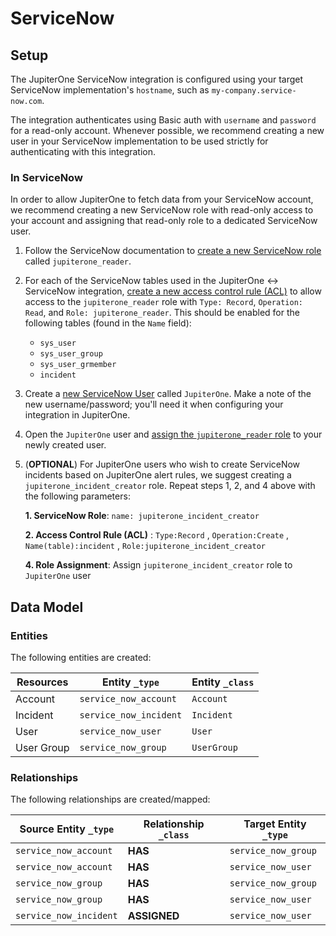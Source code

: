 # ServiceNow

## Setup

The JupiterOne ServiceNow integration is configured using your target ServiceNow
implementation's `hostname`, such as `my-company.service-now.com`.

The integration authenticates using Basic auth with `username` and `password`
for a read-only account. Whenever possible, we recommend creating a new user in
your ServiceNow implementation to be used strictly for authenticating with this
integration.

### In ServiceNow

In order to allow JupiterOne to fetch data from your ServiceNow account, we
recommend creating a new ServiceNow role with read-only access to your account
and assigning that read-only role to a dedicated ServiceNow user.

1.  Follow the ServiceNow documentation to
    [create a new ServiceNow role](https://docs.servicenow.com/bundle/rome-platform-administration/page/administer/roles/task/t_CreateARole.html)
    called `jupiterone_reader`.

2.  For each of the ServiceNow tables used in the JupiterOne <-> ServiceNow
    integration,
    [create a new access control rule (ACL)](https://docs.servicenow.com/bundle/rome-it-service-management/page/product/change-management/task/t_CreateNewACL.html)
    to allow access to the `jupiterone_reader` role with `Type: Record`,
    `Operation: Read`, and `Role: jupiterone_reader`. This should be enabled for
    the following tables (found in the `Name` field):

    *   `sys_user`
    *   `sys_user_group`
    *   `sys_user_grmember`
    *   `incident`

3.  Create a
    [new ServiceNow User](https://docs.servicenow.com/bundle/rome-platform-administration/page/administer/users-and-groups/task/t_CreateAUser.html)
    called `JupiterOne`. Make a note of the new username/password; you'll need it
    when configuring your integration in JupiterOne.

4.  Open the `JupiterOne` user and
    [assign the `jupiterone_reader` role](https://docs.servicenow.com/bundle/rome-platform-administration/page/administer/users-and-groups/task/t_AssignARoleToAUser.html)
    to your newly created user.

5.  (**OPTIONAL**) For JupiterOne users who wish to create ServiceNow incidents
    based on JupiterOne alert rules, we suggest creating a
    `jupiterone_incident_creator` role. Repeat steps 1, 2, and 4 above with the
    following parameters:

    **1. ServiceNow Role**: `name: jupiterone_incident_creator`

    **2. Access Control Rule (ACL)** : `Type:Record` , `Operation:Create` ,
    `Name(table):incident` , `Role:jupiterone_incident_creator`

    **4. Role Assignment**: Assign `jupiterone_incident_creator` role to
    `JupiterOne` user

<!-- {J1_DOCUMENTATION_MARKER_START} -->

<!--
********************************************************************************
NOTE: ALL OF THE FOLLOWING DOCUMENTATION IS GENERATED USING THE
"j1-integration document" COMMAND. DO NOT EDIT BY HAND! PLEASE SEE THE DEVELOPER
DOCUMENTATION FOR USAGE INFORMATION:

https://github.com/JupiterOne/sdk/blob/master/docs/integrations/development.md
********************************************************************************
-->

## Data Model

### Entities

The following entities are created:

| Resources  | Entity `_type`         | Entity `_class` |
| ---------- | ---------------------- | --------------- |
| Account    | `service_now_account`  | `Account`       |
| Incident   | `service_now_incident` | `Incident`      |
| User       | `service_now_user`     | `User`          |
| User Group | `service_now_group`    | `UserGroup`     |

### Relationships

The following relationships are created/mapped:

| Source Entity `_type`  | Relationship `_class` | Target Entity `_type` |
| ---------------------- | --------------------- | --------------------- |
| `service_now_account`  | **HAS**               | `service_now_group`   |
| `service_now_account`  | **HAS**               | `service_now_user`    |
| `service_now_group`    | **HAS**               | `service_now_group`   |
| `service_now_group`    | **HAS**               | `service_now_user`    |
| `service_now_incident` | **ASSIGNED**          | `service_now_user`    |

<!--
********************************************************************************
END OF GENERATED DOCUMENTATION AFTER BELOW MARKER
********************************************************************************
-->

<!-- {J1_DOCUMENTATION_MARKER_END} -->
 
<!--  jupiterOneDocVersion=0-2-0 -->